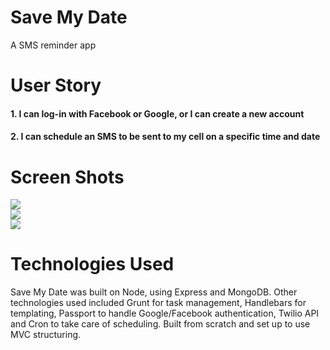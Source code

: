 # Save My Date
A SMS reminder app
<br>
# User Story
#### 1. I can log-in with Facebook or Google, or I can create a new account
#### 2. I can schedule an SMS to be sent to my cell on a specific time and date 
# Screen Shots
![](https://lh6.googleusercontent.com/Ieto7N91GwxCVpgpcGAaXnzHa5zOxW343NmebdURBmApn80LPbD7UA3OWE6nUg69FtJtbVDk9g9pats=w1680-h942)
<br>
![](https://lh3.googleusercontent.com/WNvwyqIVt0CGC3ty_K6FAvKg51G1stTpdDRZDqoRBWrZBU_c4hfDXyJLTHeZJZtwRgT6OsNXY4XBcK53TX32EX4d-bDyNioKGXgUaemC0UFBpX6nTCWHPL0YViGSytCiHoqjbJn3jIXxtYHNNjIb0ETo2fETOdjcGy5JatGySfEgP8C1gL3WNoPZjYvRRlgawvjktRvsl7MV1JKwyaTROutgiWatnIP-FfAotewZAwAy2KRVXsSR8W7kJhrmASAxP2cEmgHFsXu5FAvKr4bKIzpoCS0fJlEfRlr7uiLsps9-bc-FxRO3CefYodGm7X35FK1OVe72XLUgWCXqlMRwKi-LfS-O-CVolbf-V4Iwn0yDyj9jWmeaJIt61F7-pyVn9xwYasOAVVRg_HHbGav9qTV2-mO4xn_LIyJNhtaV1MYAUMT7ijhJ8Vi_0Ozv-ntoGm7iNFchj8q0Bm7kgNih0chiWMKJDTqjVSqhDi2oc7534H3rkyS4e6TAu3BuhyymJy2o4C4rL1ZQUU7FR1EtDfzztBc-mwB_VMzJZfXgMhmYoLQCmWyPyTGT-VtIffufFSv84maN=w1680-h942)
<br>
![](https://lh3.googleusercontent.com/OWyvU-KKvI6hwcoqZsIL40x3mXvqjBe8E-Cxlg2X1sNvigLfp55UmmftTmetbnAActm_pHCCN9SbQhlC1XrJGlZhMVGRlfyypXIuF8u7DP0-LvVLGdkxUgBFYcG93q_uW6vcUxvz055boEVqYbvNpiofecxy9-EY4oIr759MfpIEIp9EjrXsrrkM6qecgbNVlalSXp3axCAJt7IJpsnZYbT0eMCxbh-lZlyPCbh_Y1mPtJMU2tOuwC_YqB0YXZWaMLGzrCXEE93m-qlRKHE5Lj_5eqWa8w3k_fphjsc-UxESZW0FVk-wv5LqafJBbI9J42fEyIOl3mV9ehgY7xWpqRWf7h6hyE3ejHgQm_b6xEJpwbkLxIqJ77oeMYKwWacFa35vTv5Oy8r8qF6eFXY2nDJcCiuGF34l6dSOQw4zgn8zVRFIluBqH0u_Lbz-NxANaIwbYbqdOKV4b-Tg6cB4GHm3y7a2w5uSShBb4C0KeMcG94WFu_zl1Ifqh3nXiEthAa-xbchEcpVg7kXYgiyAUOM-ncUnU1RI6Izx8FGH1XT0fWd92k69x8K5FcBhyKPJFXWpok_p=w1680-h942)
<br>
# Technologies Used
Save My Date was built on Node, using Express and MongoDB. Other technologies used included Grunt for task management, Handlebars for templating, Passport to handle Google/Facebook authentication, Twilio API and Cron to take care of scheduling. Built from scratch and set up to use MVC structuring.
